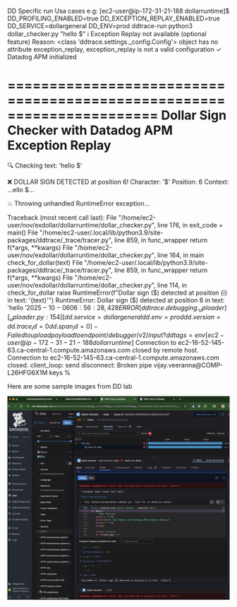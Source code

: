DD Specific run Usa cases
e.g: 
[ec2-user@ip-172-31-21-188 dollarruntime]$ DD_PROFILING_ENABLED=true DD_EXCEPTION_REPLAY_ENABLED=true DD_SERVICE=dollargeneral DD_ENV=prod ddtrace-run  python3 dollar_checker.py "hello $"
ℹ Exception Replay not available (optional feature)
  Reason: <class 'ddtrace.settings._config.Config'> object has no attribute exception_replay, exception_replay is not a valid configuration
✓ Datadog APM initialized

======================================================================
Dollar Sign Checker with Datadog APM Exception Replay
======================================================================

🔍 Checking text: 'hello $'

❌ DOLLAR SIGN DETECTED at position 6!
   Character: '$'
   Position: 6
   Context: ...ello $...

💥 Throwing unhandled RuntimeError exception...

Traceback (most recent call last):
  File "/home/ec2-user/nov/exdollar/dollarruntime/dollar_checker.py", line 176, in <module>
    exit_code = main()
  File "/home/ec2-user/.local/lib/python3.9/site-packages/ddtrace/_trace/tracer.py", line 859, in func_wrapper
    return f(*args, **kwargs)
  File "/home/ec2-user/nov/exdollar/dollarruntime/dollar_checker.py", line 164, in main
    check_for_dollar(text)
  File "/home/ec2-user/.local/lib/python3.9/site-packages/ddtrace/_trace/tracer.py", line 859, in func_wrapper
    return f(*args, **kwargs)
  File "/home/ec2-user/nov/exdollar/dollarruntime/dollar_checker.py", line 114, in check_for_dollar
    raise RuntimeError(f"Dollar sign ($) detected at position {i} in text: '{text}'")
RuntimeError: Dollar sign ($) detected at position 6 in text: 'hello $'
2025-10-06 06:56:28,428 ERROR [ddtrace.debugging._uploader] [_uploader.py:154] [dd.service=dollargeneral dd.env=prod dd.version= dd.trace_id=0 dd.span_id=0] - Failed to upload payload to endpoint /debugger/v2/input?ddtags=env%3Aprod%2Cdebugger_version%3A3.15.0%2C_dd.injection.mode%3Ahost: [404] b'404 page not found\n'
[ec2-user@ip-172-31-21-188 dollarruntime]$ Connection to ec2-16-52-145-63.ca-central-1.compute.amazonaws.com closed by remote host.
Connection to ec2-16-52-145-63.ca-central-1.compute.amazonaws.com closed.
client_loop: send disconnect: Broken pipe
vijay.veeranna@COMP-L26HFG6X1M keys % 


Here are some sample images from DD lab

![Diagram](https://raw.githubusercontent.com/vveeranna/dollarruntime/main/images/screengrabone.png)


